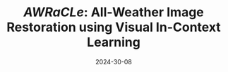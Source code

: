 ---
title: "<i>AWRaCLe</i>: All-Weather Image Restoration using Visual In-Context Learning"
collection: publications
category: conferences
permalink: /publication/awracle
# excerpt: 'Visual in-context learning based image restoration'
date: 2024-30-08
venue: 'arXiv. <i>Under Review</i>'
paperurl: 'https://sudraj2002.github.io/awraclepage/'
---